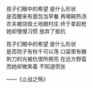 ---
---

孩子们眼中的希望 是什么形状  
是否醒来有面包当早餐 再喝碗热汤  
农夫被烧毁土地跟村庄 终于拿起枪  
她却慢慢习惯 放弃了抵抗

孩子们眼中的希望 是什么形状  
是否院子有秋千可以荡 口袋里有糖  
刺刀的光被仇恨所擦亮 在远方野蛮  
而她却微笑着 不知道慌张

——《止战之殇》
